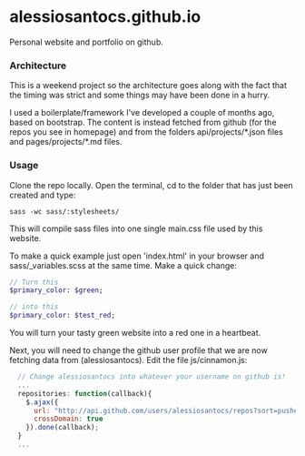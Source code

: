 # alessiosantocs.github.io
Personal website and portfolio on github.

### Architecture
This is a weekend project so the architecture goes along with the fact that the timing was strict and some things may have been done in a hurry.

I used a boilerplate/framework I've developed a couple of months ago, based on bootstrap. The content is instead fetched from github (for the repos you see in homepage) and from the folders api/projects/\*.json files and pages/projects/\*.md files.

### Usage
Clone the repo locally. Open the terminal, cd to the folder that has just been created and type:

```
sass -wc sass/:stylesheets/
```

This will compile sass files into one single main.css file used by this website.

To make a quick example just open 'index.html' in your browser and sass/\_variables.scss at the same time.
Make a quick change:

```sass
// Turn this
$primary_color: $green;

// into this
$primary_color: $test_red;
```

You will turn your tasty green website into a red one in a heartbeat.

Next, you will need to change the github user profile that we are now fetching data from (alessiosantocs).
Edit the file js/cinnamon.js:

```javascript
  // Change alessiosantocs into whatever your username on github is!
  ...
  repositories: function(callback){
    $.ajax({
      url: "http://api.github.com/users/alessiosantocs/repos?sort=pushed",
      crossDomain: true
    }).done(callback);
  }
  ...
```
